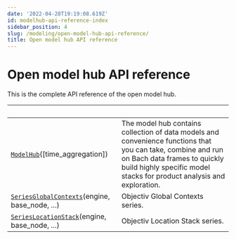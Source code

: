 ```yaml
---
date: '2022-04-28T19:19:08.619Z'
id: modelhub-api-reference-index
sidebar_position: 4
slug: /modeling/open-model-hub-api-reference/
title: Open model hub API reference
---
```


# Open model hub API reference

This is the complete API reference of the open model hub.

| &nbsp;                                            | &nbsp;                                                                                                                                                                                                                 |
| ------------------------------------------------- | --------------------------------------------------------------------------------------------------------------------------------------------------------------------------------------------------------------------- |
| [`ModelHub`](/docs/modeling/modelhub-api-reference/ModelHub/modelhub.ModelHub/#modelhub.ModelHub)([time_aggregation])                      | The model hub contains collection of data models and convenience functions that you can take, combine and run on Bach data frames to quickly build highly specific model stacks for product analysis and exploration.  |
| [`SeriesGlobalContexts`](/docs/modeling/modelhub-api-reference/SeriesGlobalContexts/modelhub.SeriesGlobalContexts/#modelhub.SeriesGlobalContexts)(engine, base_node, ...)      | Objectiv Global Contexts series.                                                                                                                                                                                       |
| [`SeriesLocationStack`](/docs/modeling/modelhub-api-reference/SeriesLocationStack/modelhub.SeriesLocationStack/#modelhub.SeriesLocationStack)(engine, base_node, ...)       | Objectiv Location Stack series.                                                                                                                                                                                        |
